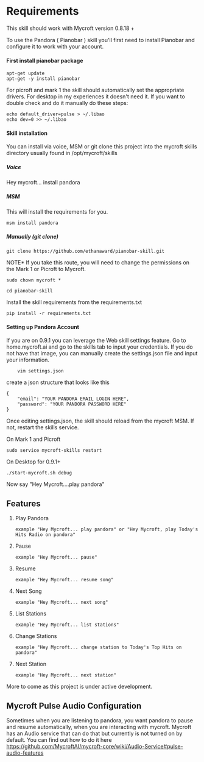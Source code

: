 # Requirements

This skill should work with Mycroft version 0.8.18 +

To use the Pandora ( Pianobar ) skill you'll first need to install Pianobar and configure it to work with your account.

#### First install pianobar package

```
apt-get update
apt-get -y install pianobar
```

For picroft and mark 1 the skill should automatically set the appropriate drivers. For desktop in my experiences it doesn't need it. If you want to double check and do it manually do these steps:

```
echo default_driver=pulse > ~/.libao
echo dev=0 >> ~/.libao
```

#### Skill installation
You can install via voice, MSM or git clone this project into the mycroft skills directory usually found in /opt/mycroft/skills


##### Voice
Hey mycroft... install pandora

##### MSM
This will install the requirements for you. 

```
msm install pandora
```

##### Manually (git clone)

```
git clone https://github.com/ethanaward/pianobar-skill.git
```
NOTE* If you take this route, you will need to change the permissions on the Mark 1 or Picroft to Mycroft.

```
sudo chown mycroft *
```

```
cd pianobar-skill
```

Install the skill requirements from the requirements.txt

```
pip install -r requirements.txt
```

#### Setting up Pandora Account
If you are on 0.9.1 you can leverage the Web skill settings feature. Go to home.mycroft.ai and go to the skills tab to input your credentials. If you do not have that image, you can manually create the settings.json file and input your information.

```
    vim settings.json
```

create a json structure that looks like this

```
{
    "email": "YOUR PANDORA EMAIL LOGIN HERE",
    "password": "YOUR PANDORA PASSWORD HERE"
}
```

Once editing settings.json, the skill should reload from the mycroft MSM. If not, restart the skills service.

On Mark 1 and Picroft
```
sudo service mycroft-skills restart
```

On Desktop for 0.9.1+

```
./start-mycroft.sh debug
```

Now say "Hey Mycroft....play pandora"

## Features

1. Play Pandora 
                
       example "Hey Mycroft... play pandora" or "Hey Mycroft, play Today's Hits Radio on pandora"

2. Pause 
    
       example "Hey Mycroft... pause"

3. Resume
    
       example "Hey Mycroft... resume song"

4. Next Song
    
       example "Hey Mycroft... next song"

5. List Stations
    
       example "Hey Mycroft... list stations"

6. Change Stations
    
       example "Hey Mycroft... change station to Today's Top Hits on pandora"

7. Next Station
       
       example "Hey Mycroft... next station"


More to come as this project is under active development. 

## Mycroft Pulse Audio Configuration
Sometimes when you are listening to pandora, you want pandora to pause and resume automatically, when you are interacting with mycroft. Mycroft has an Audio service that can do that but currently is not turned on by default. You can find out how to do it here https://github.com/MycroftAI/mycroft-core/wiki/Audio-Service#pulse-audio-features
